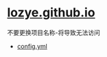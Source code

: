 # [lozye.github.io](https://lozye.github.io)

不要更换项目名称-将导致无法访问

+ [config.yml](https://github.com/pages-themes/minimal)
